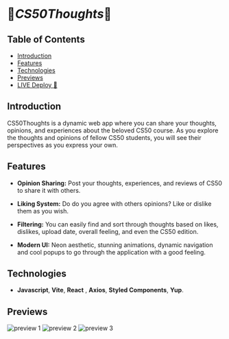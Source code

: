 # 🎴***CS50Thoughts***🎨

## Table of Contents

-   [Introduction](#introduction)
-   [Features](#features)
-   [Technologies](#features)
-   [Previews](#previews)
-   [LIVE Deploy 🚀](https://cs50thoughts.vercel.app/)

## Introduction

CS50Thoughts is a dynamic web app where you can share your thoughts, opinions, and experiences about the beloved CS50 course. As you explore the thoughts and opinions of fellow CS50 students, you will see their perspectives as you express your own.

## Features

-   **Opinion Sharing:** Post your thoughts, experiences, and reviews of CS50 to share it with others.
    
-   **Liking System:** Do do you agree with others opinions? Like or dislike them as you wish.
    
-   **Filtering:** You can easily find and sort through thoughts based on likes, dislikes, upload date, overall feeling, and even the CS50 edition.
    
-   **Modern UI:** Neon aesthetic, stunning animations, dynamic navigation and cool popups to go through the application with a good feeling. 
## Technologies
-  **Javascript**, **Vite**, **React** , **Axios**, **Styled Components**, **Yup**.
    
## Previews
![preview 1](https://github.com/johiny/gif_gallery/blob/main/cs50thoughts.gif?raw=true)
![preview 2](https://github.com/johiny/gif_gallery/blob/main/cs50thoughts_2.gif?raw=true)
![preview 3](https://github.com/johiny/gif_gallery/blob/main/cs50thoughts_3.gif?raw=true)
